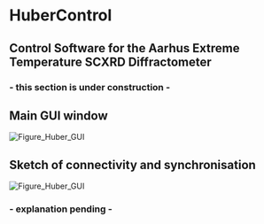 # HuberControl
## Control Software for the Aarhus Extreme Temperature SCXRD Diffractometer
 
### - this section is under construction -
 
## Main GUI window
![Figure_Huber_GUI](../main/assets/Figure_Huber_GUI.png)
## Sketch of connectivity and synchronisation
![Figure_Huber_GUI](../main/assets/Figure_Huber_Sketch.png)
### - explanation pending -
